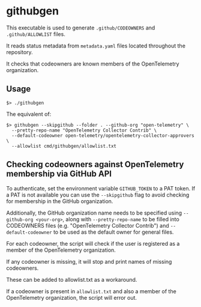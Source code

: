 # githubgen

This executable is used to generate `.github/CODEOWNERS` and
`.github/ALLOWLIST` files.

It reads status metadata from `metadata.yaml` files located throughout the
repository.

It checks that codeowners are known members of the OpenTelemetry organization.

## Usage

```shell
$> ./githubgen
```

The equivalent of:

```shell
$> githubgen --skipgithub --folder . --github-org "open-telemetry" \
  --pretty-repo-name "OpenTelemetry Collector Contrib" \
  --default-codeowner open-telemetry/opentelemetry-collector-approvers \
  --allowlist cmd/githubgen/allowlist.txt
```

## Checking codeowners against OpenTelemetry membership via GitHub API

To authenticate, set the environment variable `GITHUB_TOKEN` to a PAT token.
If a PAT is not available you can use the `--skipgithub` flag to avoid checking
for membership in the GitHub organization.

Additionally, the GitHub organization name needs to be specified using `--github-org <your-org>`,
along with `--pretty-repo-name` to be filled into CODEOWNERS files (e.g. "OpenTelemetry Collector Contrib")
and `--default-codeowner` to be used as the default owner for general files.

For each codeowner, the script will check if the user is registered as a member
of the OpenTelemetry organization.

If any codeowner is missing, it will stop and print names of missing codeowners.

These can be added to allowlist.txt as a workaround.

If a codeowner is present in `allowlist.txt` and also a member of the
OpenTelemetry organization, the script will error out.
